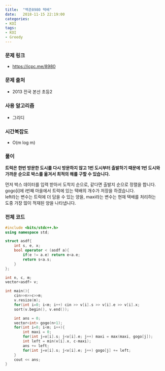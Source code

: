 ```yaml
---
title:  "백준8980 택배"
date:   2018-11-15 22:19:00
categories:
- KOI
tags:
- KOI
- Greedy
---
```


### 문제 링크
* https://icpc.me/8980

### 문제 출처
* 2013 전국 본선 초등2

### 사용 알고리즘
* 그리디

### 시간복잡도
* O(m log m)

### 풀이
<b>트럭은 한번 방문한 도시를 다시 방문하지 않고 1번 도시부터 출발하기 때문에 1번 도시와 가까운 순으로 박스를 옮겨서 최적의 해를 구할 수 있습니다.<br></b>

먼저 박스 데이터를 입력 받아서 도착지 순으로, 같다면 출발지 순으로 정렬을 합니다.<br>
gogo[i]에 i번째 마을에서 트럭에 있는 택배의 개수가 저장을 하겠습니다.<br>
left라는 변수는 트럭에 더 담을 수 있는 양을, maxi라는 변수는 현재 택배를 처리하는 도중 가장 많이 적재된 양을 나타냅니다.<br>


### 전체 코드
```cpp
#include <bits/stdc++.h>
using namespace std;

struct asdf{
	int s, e, x;
	bool operator < (asdf a){
		if(e != a.e) return e<a.e;
		return s<a.s;
	}
};

int n, c, m;
vector<asdf> v;

int main(){
	cin>>n>>c>>m;
	v.resize(m);
	for(int i=0; i<m; i++) cin >> v[i].s >> v[i].e >> v[i].x;
	sort(v.begin(), v.end());

	int ans = 0;
	vector<int> gogo(n+1);
	for(int i=0; i<m; i++){
		int maxi = 0;
		for(int j=v[i].s; j<v[i].e; j++) maxi = max(maxi, gogo[j]);
		int left = min(v[i].x, c-maxi);
		ans += left;
		for(int j=v[i].s; j<v[i].e; j++) gogo[j] += left;
	}
	cout << ans;
}
```
